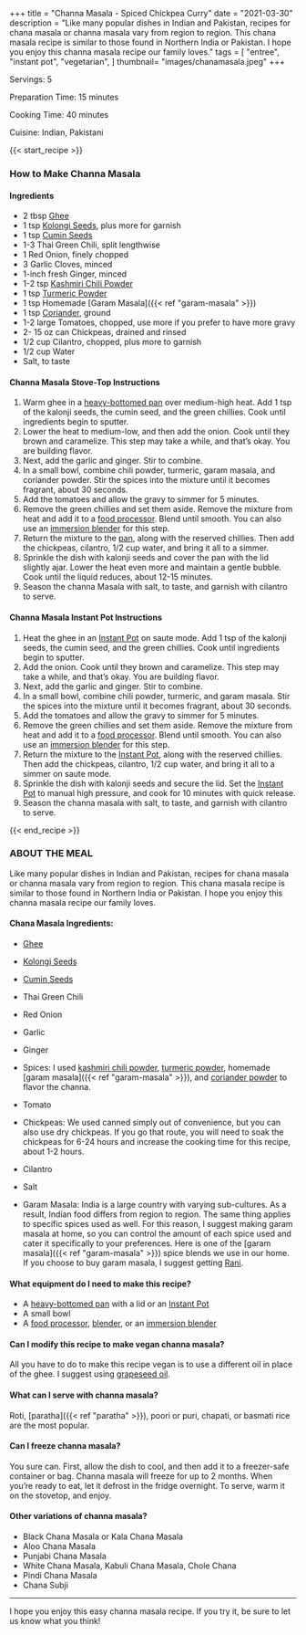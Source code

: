 +++
title = "Channa Masala - Spiced Chickpea Curry"
date = "2021-03-30"
description = "Like many popular dishes in Indian and Pakistan, recipes for chana masala or channa masala vary from region to region. This chana masala recipe is similar to those found in Northern India or Pakistan. I hope you enjoy this channa masala recipe our family loves."
tags = [
    "entree",
   "instant pot",
   "vegetarian",
]
thumbnail= "images/chanamasala.jpeg"
+++

Servings: 5 <!--more-->

Preparation Time: 15 minutes

Cooking Time: 40 minutes

Cuisine: Indian, Pakistani

{{< start_recipe >}}

### How to Make Channa Masala 

#### Ingredients  

* 2 tbsp [Ghee](https://amzn.to/2ZkJkrW) 
* 1 tsp [Kolongi Seeds](https://amzn.to/3jMZUuh), plus more for garnish
* 1 tsp [Cumin Seeds](https://amzn.to/3vBeR8i)
* 1-3 Thai Green Chili, split lengthwise 
* 1 Red Onion, finely chopped
* 3 Garlic Cloves, minced
* 1-inch fresh Ginger, minced 
* 1-2 tsp [Kashmiri Chili Powder](https://amzn.to/3jP2lMC)
* 1 tsp [Turmeric Powder](https://amzn.to/3vyvAZK)
* 1 tsp Homemade [Garam Masala]({{< ref "garam-masala" >}})
* 1 tsp [Coriander](https://amzn.to/3lwbJ92), ground 
* 1-2 large Tomatoes, chopped, use more if you prefer to have more gravy
* 2- 15 oz can Chickpeas, drained and rinsed 
* 1/2 cup Cilantro, chopped, plus more to garnish 
* 1/2 cup Water 
* Salt, to taste

#### Channa Masala Stove-Top Instructions 

1. Warm ghee in a [heavy-bottomed pan](https://amzn.to/3F0cvEn) over medium-high heat. Add 1 tsp of the kalonji seeds, the cumin seed, and the green chillies. Cook until ingredients begin to sputter.
2. Lower the heat to medium-low, and then add the onion. Cook until they brown and caramelize. This step may take a while, and that’s okay. You are building flavor.
3. Next, add the garlic and ginger. Stir to combine.
4. In a small bowl, combine chili powder, turmeric, garam masala, and coriander powder. Stir the spices into the mixture until it becomes fragrant, about 30 seconds.
5. Add the tomatoes and allow the gravy to simmer for 5 minutes.
6. Remove the green chillies and set them aside. Remove the mixture from heat and add it to a [food processor](https://amzn.to/3o68l64). Blend until smooth. You can also use an [immersion blender](https://amzn.to/3pcRrDQ) for this step.
7. Return the mixture to the [pan](https://amzn.to/3F0cvEn), along with the reserved chillies. Then add the chickpeas, cilantro, 1/2 cup water, and bring it all to a simmer.
8. Sprinkle the dish with kalonji seeds and cover the pan with the lid slightly ajar. Lower the heat even more and maintain a gentle bubble. Cook until the liquid reduces, about 12-15 minutes. 
9. Season the channa Masala with salt, to taste, and garnish with cilantro to serve. 

#### Channa Masala Instant Pot Instructions  

1. Heat the ghee in an [Instant Pot](https://amzn.to/3ttlual) on saute mode. Add 1 tsp of the kalonji seeds, the cumin seed, and the green chillies. Cook until ingredients begin to sputter.
2. Add the onion. Cook until they brown and caramelize. This step may take a while, and that’s okay. You are building flavor. 
3. Next, add the garlic and ginger. Stir to combine.
4. In a small bowl, combine chili powder, turmeric, and garam masala. Stir the spices into the mixture until it becomes fragrant, about 30 seconds.
5. Add the tomatoes and allow the gravy to simmer for 5 minutes.
6. Remove the green chillies and set them aside. Remove the mixture from heat and add it to a [food processor](https://amzn.to/3o68l64). Blend until smooth. You can also use an [immersion blender](https://amzn.to/3pcRrDQ) for this step.
7. Return the mixture to the [Instant Pot](https://amzn.to/3ttlual), along with the reserved chillies. Then add the chickpeas, cilantro, 1/2 cup water, and bring it all to a simmer on saute mode.
8. Sprinkle the dish with kalonji seeds and secure the lid. Set the [Instant Pot](https://amzn.to/3ttlual) to manual high pressure, and cook for 10 minutes with quick release. 
9. Season the channa masala with salt, to taste, and garnish with cilantro to serve.
   
{{< end_recipe >}}

### ABOUT THE MEAL

Like many popular dishes in Indian and Pakistan, recipes for chana masala or channa masala vary from region to region. This chana masala recipe is similar to those found in Northern India or Pakistan. I hope you enjoy this channa masala recipe our family loves.

#### Chana Masala Ingredients:

* [Ghee](https://amzn.to/2ZkJkrW) 

* [Kolongi Seeds](https://amzn.to/3jMZUuh)

* [Cumin Seeds](https://amzn.to/3vBeR8i)

* Thai Green Chili

* Red Onion

* Garlic 

* Ginger

* Spices: I used [kashmiri chili powder](https://amzn.to/3jP2lMC), [turmeric powder](https://amzn.to/3vyvAZK), homemade [garam masala]({{< ref "garam-masala" >}}), and [coriander powder](https://amzn.to/3lwbJ92) to flavor the channa. 

* Tomato

* Chickpeas: We used canned simply out of convenience, but you can also use dry chickpeas. If you go that route, you will need to soak the chickpeas for 6-24 hours and increase the cooking time for this recipe, about 1-2 hours.

* Cilantro

* Salt

* Garam Masala: India is a large country with varying sub-cultures. As a result, Indian food differs from region to region. The same thing applies to specific spices used as well. For this reason, I suggest making garam masala at home, so you can control the amount of each spice used and cater it specifically to your preferences. Here is one of the [garam masala]({{< ref "garam-masala" >}}) spice blends we use in our home. If you choose to buy garam masala, I suggest getting [Rani](https://amzn.to/3m1KWBX).

#### What equipment do I need to make this recipe?

* A [heavy-bottomed pan](https://amzn.to/3F0cvEn) with a lid or an [Instant Pot](https://amzn.to/3ttlual)
* A small bowl
* A [food processor](https://amzn.to/3o68l64), [blender](https://amzn.to/2SrI06u), or an [immersion blender](https://amzn.to/3pcRrDQ)

#### Can I modify this recipe to make vegan channa masala?

All you have to do to make this recipe vegan is to use a different oil in place of the ghee. I suggest using [grapeseed oil](https://amzn.to/3cLwWYG).

#### What can I serve with channa masala? 

Roti, [paratha]({{< ref "paratha" >}}), poori or puri, chapati, or basmati rice are the most popular. 

#### Can I freeze channa masala? 

You sure can. First, allow the dish to cool, and then add it to a freezer-safe container or bag. Channa masala will freeze for up to 2 months. When you’re ready to eat, let it defrost in the fridge overnight. To serve, warm it on the stovetop, and enjoy. 

#### Other variations of channa masala? 

* Black Chana Masala or Kala Chana Masala  
* Aloo Chana Masala 
* Punjabi Chana Masala 
* White Chana Masala, Kabuli Chana Masala, Chole Chana 
* Pindi Chana Masala  
* Chana Subji

---- 

I hope you enjoy this easy channa masala recipe. If you try it, be sure to let us know what you think!
